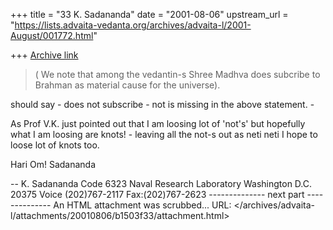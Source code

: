 +++
title = "33 K. Sadananda"
date = "2001-08-06"
upstream_url = "https://lists.advaita-vedanta.org/archives/advaita-l/2001-August/001772.html"

+++
[Archive link](https://lists.advaita-vedanta.org/archives/advaita-l/2001-August/001772.html)

>   ( We note that among the vedantin-s Shree Madhva does subcribe to
>Brahman as material cause for the universe).

should say - does not subscribe - not is missing in the above statement. -

As Prof V.K. just pointed out that I am loosing lot of 'not's' but
hopefully what I am loosing are knots! - leaving all the not-s out as
neti neti I hope to loose lot of knots too.


Hari Om!
Sadananda

--
K. Sadananda
Code 6323
Naval Research Laboratory
Washington D.C. 20375
Voice (202)767-2117
Fax:(202)767-2623
-------------- next part --------------
An HTML attachment was scrubbed...
URL: </archives/advaita-l/attachments/20010806/b1503f33/attachment.html>
